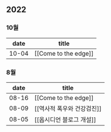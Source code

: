 2022
---
### 10월
date | title
-----|-----
10-04 | [[Come to the edge]]

### 8월
date | title
-----|-----
08-16 | [[Come to the edge]]
08-09 | [[역사적 폭우와 건강검진]]
08-05 | [[옵시디언 블로그 개설]]
